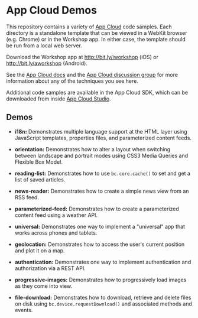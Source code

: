 # App Cloud Demos

This repository contains a variety of [App Cloud][1] code samples. Each 
directory is a standalone template that can be viewed in a WebKit browser 
(e.g. Chrome) or in the Workshop app. In either case, the template should 
be run from a local web server.

Download the Workshop app at http://bit.ly/iworkshop (iOS) or 
http://bit.ly/aworkshop (Android).

See the [App Cloud docs][2] and the [App Cloud discussion group][3] for
more information about any of the techniques you see here.

Additional code samples are available in the App Cloud SDK, which can be 
downloaded from inside [App Cloud Studio][4].

## Demos

* **i18n:** Demonstrates multiple language support at the HTML layer using 
JavaScript templates, properties files, and parameterized content feeds.

* **orientation:** Demonstrates how to alter a layout when switching between 
landscape and portrait modes using CSS3 Media Queries and Flexible Box Model.

* **reading-list:** Demonstrates how to use `bc.core.cache()` to set and get
a list of saved articles.

* **news-reader:** Demonstrates how to create a simple news view from an RSS 
feed.

* **parameterized-feed:** Demonstrates how to create a parameterized content
feed using a weather API.

* **universal:** Demonstrates one way to implement a "universal" app that 
works across phones and tablets.

* **geolocation:** Demonstrates how to access the user's current position and
plot it on a map.

* **authentication:** Demonstrates one way to implement authentication and 
authorization via a REST API.

* **progressive-images:** Demonstrates how to progressively load images as 
they come into view.

* **file-download:** Demonstrates how to download, retrieve and delete files
on disk using `bc.device.requestDownload()` and associated methods and events.

[1]: http://www.brightcove.com/en/content-app-platform
[2]: http://docs.brightcove.com/en/app-cloud/
[3]: http://groups.google.com/group/bcappcloud
[4]: https://appcloud.brightcove.com/
